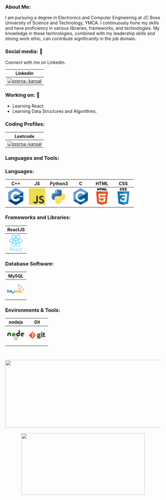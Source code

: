 ### About Me: 
I am pursuing a degree in Electronics and Computer Engineering at JC Bose University of Science and Technology, YMCA. I continuously hone my skills and have proficiency in various libraries, frameworks, and technologies. My knowledge in these technologies, combined with my leadership skills and strong work ethic, can contribute significantly in the job domain.

### Social media: 📡
Connect with me on Linkedin.

| Linkedin |
|----------|
| <a href="https://www.linkedin.com/in/prerna-kansal" target="blank"><img align="center" src="https://raw.githubusercontent.com/rahuldkjain/github-profile-readme-generator/master/src/images/icons/Social/linked-in-alt.svg" alt="prerna-kansal" height="40" width="40" /></a> |

### Working on: 🚀
- Learning React.
- Learning Data Structures and Algorithms.




<h3 align="left">Coding Profiles:</h3>

| Leetcode |
|----------|
| <a href="https://leetcode.com/u/prernakansal/" target="blank"><img align="center" src="https://raw.githubusercontent.com/rahuldkjain/github-profile-readme-generator/master/src/images/icons/Social/leet-code.svg" alt="prerna-kansal" height="55" width="55" /></a> | 


<h3 align="left">Languages and Tools:</h3>

<div>

### Languages:
| C++ | JS | Python3 | C | HTML | CSS |
|----------|----------|----------|-----|-----|-----|
|  <img src="https://raw.githubusercontent.com/devicons/devicon/master/icons/cplusplus/cplusplus-original.svg" alt="cplusplus" width="55" height="55"/> | <img src="https://github.com/devicons/devicon/blob/master/icons/javascript/javascript-original.svg" title="JavaScript" alt="JavaScript" width="55" height="55"/> |  <img src="https://raw.githubusercontent.com/devicons/devicon/master/icons/python/python-original.svg" alt="python" width="55" height="55"/>  |  <img src="https://github.com/devicons/devicon/blob/master/icons/c/c-original.svg" title="C"  alt="C" width="55" height="55"/> | <img src="https://raw.githubusercontent.com/devicons/devicon/master/icons/html5/html5-original-wordmark.svg" alt="html5" width="55" height="55"/> |  <img src="https://raw.githubusercontent.com/devicons/devicon/master/icons/css3/css3-original-wordmark.svg" alt="css3" width="55" height="55"/> | 
  

###  Frameworks and  Libraries:

| ReactJS |
|----------|
|  <img src="https://raw.githubusercontent.com/devicons/devicon/master/icons/react/react-original-wordmark.svg" alt="react" width="55" height="55"/>|  

### Database Software:

| MySQL |
|----------|
|<img src="https://github.com/devicons/devicon/blob/master/icons/mysql/mysql-original-wordmark.svg" title="MySQL" alt="MySQL" width="55" height="55"/>|

  
### Environments & Tools:

| nodejs | Git | 
|----------|----------|
|<img src="https://github.com/devicons/devicon/blob/master/icons/nodejs/nodejs-original-wordmark.svg" title="nodejs" alt="NodeJS" width="55" height="55"/>|<img src="https://github.com/devicons/devicon/blob/master/icons/git/git-original-wordmark.svg" title="Git" alt="Git" width="55" height="55"/>|


<br/>
<p align="center">
  <img width="800" height="220" src="https://streak-stats.demolab.com?user=prernakansal287&theme=highcontrast&hide_border=true&border_radius=5&card_width=800">
</p>
<p align="center">
  <img width="400" height="200" src="https://github-readme-stats.vercel.app/api/top-langs/?username=prernakansal287&size_weight=0.0005&count_weight=0.3&layout=compact&theme=vision-friendly-dark">
</p>
